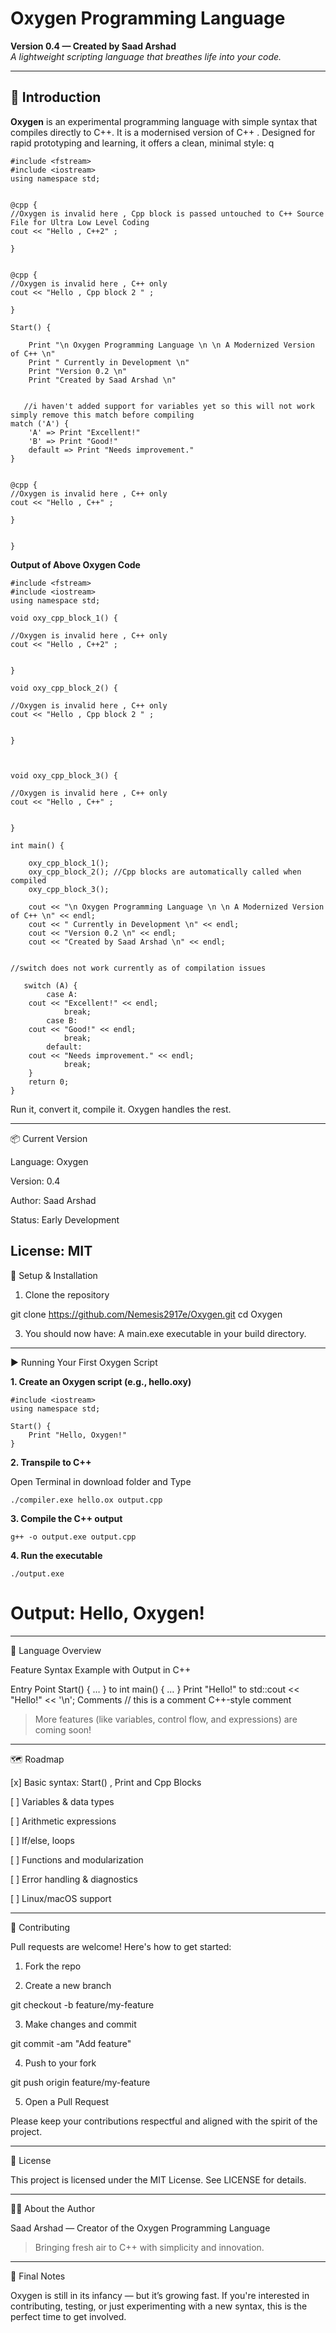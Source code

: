
# Oxygen Programming Language

**Version 0.4 — Created by Saad Arshad**  
*A lightweight scripting language that breathes life into your code.*

---

## 🚀 Introduction

**Oxygen** is an experimental programming language with simple syntax that compiles directly to C++. It is a modernised version of C++ . Designed for rapid prototyping and learning, it offers a clean, minimal style:
q
```oxygen
#include <fstream>
#include <iostream>
using namespace std;


@cpp {
//Oxygen is invalid here , Cpp block is passed untouched to C++ Source File for Ultra Low Level Coding
cout << "Hello , C++2" ;

}


@cpp {
//Oxygen is invalid here , C++ only
cout << "Hello , Cpp block 2 " ;

}

Start() {
     
    Print "\n Oxygen Programming Language \n \n A Modernized Version of C++ \n"
    Print " Currently in Development \n"
    Print "Version 0.2 \n" 
    Print "Created by Saad Arshad \n"


   //i haven't added support for variables yet so this will not work simply remove this match before compiling
match ('A') {
    'A' => Print "Excellent!"
    'B' => Print "Good!"
    default => Print "Needs improvement."
}
  

@cpp {
//Oxygen is invalid here , C++ only
cout << "Hello , C++" ;

}


}

```
**Output of Above Oxygen Code**
```
#include <fstream>
#include <iostream>
using namespace std;

void oxy_cpp_block_1() {

//Oxygen is invalid here , C++ only
cout << "Hello , C++2" ;


}

void oxy_cpp_block_2() {

//Oxygen is invalid here , C++ only
cout << "Hello , Cpp block 2 " ;


}



void oxy_cpp_block_3() { 

//Oxygen is invalid here , C++ only
cout << "Hello , C++" ;


}

int main() {

    oxy_cpp_block_1();
    oxy_cpp_block_2(); //Cpp blocks are automatically called when compiled
    oxy_cpp_block_3();

    cout << "\n Oxygen Programming Language \n \n A Modernized Version of C++ \n" << endl;
    cout << " Currently in Development \n" << endl;
    cout << "Version 0.2 \n" << endl;
    cout << "Created by Saad Arshad \n" << endl;


//switch does not work currently as of compilation issues

   switch (A) {
        case A:
    cout << "Excellent!" << endl;
            break;
        case B:
    cout << "Good!" << endl;
            break;
        default:
    cout << "Needs improvement." << endl;
            break;
    }
    return 0;
}

```

Run it, convert it, compile it. Oxygen handles the rest.



----

📦 Current Version

Language: Oxygen

Version: 0.4

Author: Saad Arshad

Status: Early Development

License: MIT
---

🔧 Setup & Installation

1. Clone the repository

git clone https://github.com/Nemesis2917e/Oxygen.git
cd Oxygen


3. You should now have:
A main.exe executable in your build directory.




---

▶️ Running Your First Oxygen Script

**1. Create an Oxygen script (e.g., hello.oxy)**

```
#include <iostream>
using namespace std;

Start() {
    Print "Hello, Oxygen!"
}
```

**2. Transpile to C++**
   
   Open Terminal in download folder and Type
```
./compiler.exe hello.ox output.cpp

```

**3. Compile the C++ output**
```
g++ -o output.exe output.cpp

```

**4. Run the executable**
```
./output.exe
```

# Output: Hello, Oxygen!




---

🧠 Language Overview

Feature	Syntax Example	with Output in C++

Entry Point	Start() { … }	to int main() { … }
Print	 "Hello!" to 	std::cout << "Hello!" << '\n';
Comments	// this is a comment	C++-style comment


> More features (like variables, control flow, and expressions) are coming soon!




---

🗺️ Roadmap

[x] Basic syntax: Start() , Print and Cpp Blocks

[ ] Variables & data types

[ ] Arithmetic expressions

[ ] If/else, loops

[ ] Functions and modularization

[ ] Error handling & diagnostics

[ ] Linux/macOS support



---

🤝 Contributing

Pull requests are welcome! Here's how to get started:

1. Fork the repo


2. Create a new branch

git checkout -b feature/my-feature


3. Make changes and commit

git commit -am "Add feature"


4. Push to your fork

git push origin feature/my-feature


5. Open a Pull Request



Please keep your contributions respectful and aligned with the spirit of the project.


---

📄 License

This project is licensed under the MIT License.
See LICENSE for details.


---

👨‍💻 About the Author

Saad Arshad — Creator of the Oxygen Programming Language

> Bringing fresh air to C++ with simplicity and innovation.




---

💬 Final Notes

Oxygen is still in its infancy — but it’s growing fast.
If you're interested in contributing, testing, or just experimenting with a new syntax, this is the perfect time to get involved.
